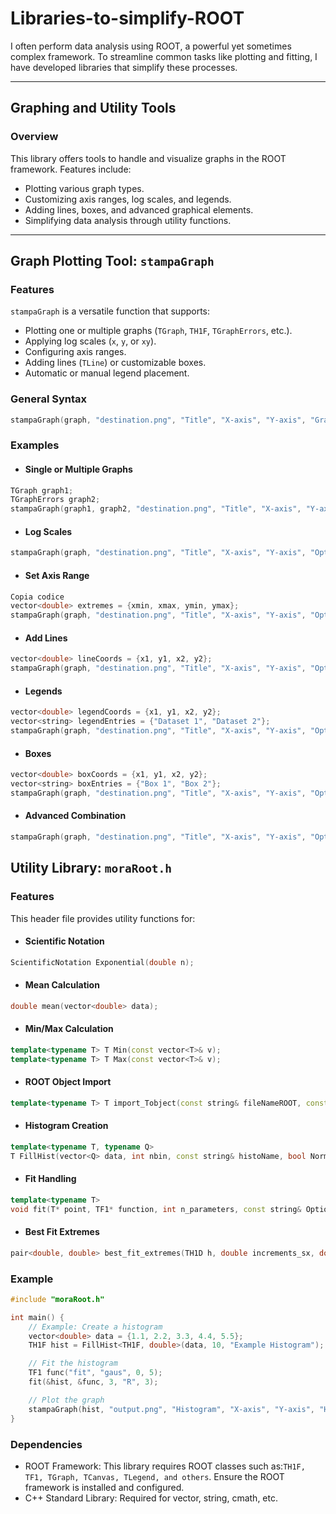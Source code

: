 # Libraries-to-simplify-ROOT

I often perform data analysis using ROOT, a powerful yet sometimes complex framework. To streamline common tasks like plotting and fitting, I have developed libraries that simplify these processes.

---

## Graphing and Utility Tools

### Overview
This library offers tools to handle and visualize graphs in the ROOT framework. Features include:
- Plotting various graph types.
- Customizing axis ranges, log scales, and legends.
- Adding lines, boxes, and advanced graphical elements.
- Simplifying data analysis through utility functions.

---

## Graph Plotting Tool: `stampaGraph`

### Features
`stampaGraph` is a versatile function that supports:
- Plotting one or multiple graphs (`TGraph`, `TH1F`, `TGraphErrors`, etc.).
- Applying log scales (`x`, `y`, or `xy`).
- Configuring axis ranges.
- Adding lines (`TLine`) or customizable boxes.
- Automatic or manual legend placement.

### General Syntax
```cpp
stampaGraph(graph, "destination.png", "Title", "X-axis", "Y-axis", "Graphic Options", Additional Parameters...);
```
### Examples
 - #### Single or Multiple Graphs
```cpp
TGraph graph1;
TGraphErrors graph2;
stampaGraph(graph1, graph2, "destination.png", "Title", "X-axis", "Y-axis", {"Option1", "Option2"});
```
 - #### Log Scales
```cpp
stampaGraph(graph, "destination.png", "Title", "X-axis", "Y-axis", "Option", "x");
```
 - #### Set Axis Range
``` cpp
Copia codice
vector<double> extremes = {xmin, xmax, ymin, ymax};
stampaGraph(graph, "destination.png", "Title", "X-axis", "Y-axis", "Option", "x", extremes);
```
 - #### Add Lines
```cpp
vector<double> lineCoords = {x1, y1, x2, y2};
stampaGraph(graph, "destination.png", "Title", "X-axis", "Y-axis", "Option", lineCoords, kRed, 2);
```
 - #### Legends
```cpp
vector<double> legendCoords = {x1, y1, x2, y2};
vector<string> legendEntries = {"Dataset 1", "Dataset 2"};
stampaGraph(graph, "destination.png", "Title", "X-axis", "Y-axis", "Option", legendCoords, "Legend Title", "TR", legendEntries);
```
 - #### Boxes
```cpp
vector<double> boxCoords = {x1, y1, x2, y2};
vector<string> boxEntries = {"Box 1", "Box 2"};
stampaGraph(graph, "destination.png", "Title", "X-axis", "Y-axis", "Option", boxCoords, boxEntries);
```
 - #### Advanced Combination
```cpp
stampaGraph(graph, "destination.png", "Title", "X-axis", "Y-axis", "Option", "x", extremes, lineCoords, kRed, 2, legendCoords, "Legend Title", "TR", legendEntries);
```
## Utility Library: `moraRoot.h`
### Features
This header file provides utility functions for:
 - #### Scientific Notation
```cpp
ScientificNotation Exponential(double n);
```
 - #### Mean Calculation
```cpp
double mean(vector<double> data);
```
 - #### Min/Max Calculation
```cpp
template<typename T> T Min(const vector<T>& v);
template<typename T> T Max(const vector<T>& v);
```
 - #### ROOT Object Import
```cpp
template<typename T> T import_Tobject(const string& fileNameROOT, const string& ObjectName);
```
 - #### Histogram Creation
```cpp
template<typename T, typename Q>
T FillHist(vector<Q> data, int nbin, const string& histoName, bool Normalization = true);
```
 - #### Fit Handling
```cpp
template<typename T>
void fit(T* point, TF1* function, int n_parameters, const string& Option, int precision, double min = nan(double), double max = nan(double), bool covMat = true);
```
 - #### Best Fit Extremes
```cpp
pair<double, double> best_fit_extremes(TH1D h, double increments_sx, double increments_dx, pair<double, double> initial_extremes);
```

### Example
```cpp
#include "moraRoot.h"

int main() {
    // Example: Create a histogram
    vector<double> data = {1.1, 2.2, 3.3, 4.4, 5.5};
    TH1F hist = FillHist<TH1F, double>(data, 10, "Example Histogram");

    // Fit the histogram
    TF1 func("fit", "gaus", 0, 5);
    fit(&hist, &func, 3, "R", 3);

    // Plot the graph
    stampaGraph(hist, "output.png", "Histogram", "X-axis", "Y-axis", "HIST");
}
```
### Dependencies
 - ROOT Framework: This library requires ROOT classes such as:`TH1F, TF1, TGraph, TCanvas, TLegend, and others`. Ensure the ROOT framework is installed and configured.
 - C++ Standard Library: Required for vector, string, cmath, etc.
